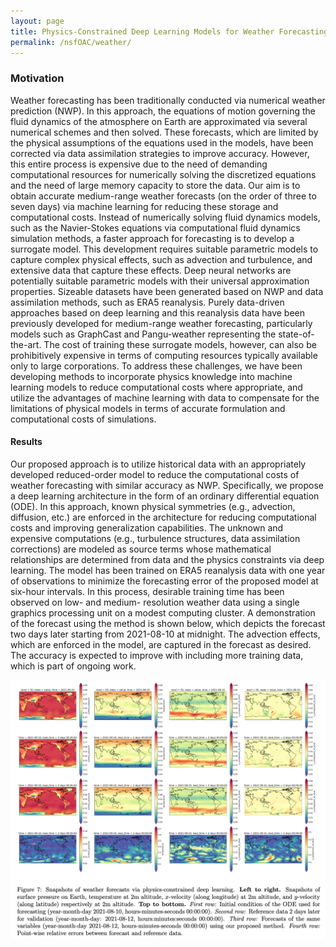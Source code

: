```yaml
---
layout: page
title: Physics-Constrained Deep Learning Models for Weather Forecasting
permalink: /nsfOAC/weather/
---
```

### Motivation

Weather forecasting has been traditionally conducted via numerical weather prediction (NWP). In this approach, the equations of motion governing the fluid dynamics of the atmosphere on Earth are approximated via several numerical schemes and then solved. These forecasts, which are limited by the physical assumptions of the equations used in the models, have been corrected via data assimilation strategies to improve accuracy. However, this entire process is expensive due to the need of demanding computational resources for numerically solving the discretized equations and the need of large memory capacity to store the data. Our aim is to obtain accurate medium-range weather forecasts (on the order of three to seven days) via machine learning for reducing these storage and computational costs. Instead of numerically solving fluid dynamics models, such as the Navier-Stokes equations via computational fluid dynamics simulation methods, a faster approach for forecasting is to develop a surrogate model. This development requires suitable parametric models to capture complex physical effects, such as advection and turbulence, and extensive data that capture these effects. Deep neural networks are potentially suitable parametric models with their universal approximation properties. Sizeable datasets have been generated based on NWP and data assimilation methods, such as ERA5 reanalysis. Purely data-driven approaches based on deep learning and this reanalysis data have been previously developed for medium-range weather forecasting, particularly models such as GraphCast and Pangu-weather representing the state-of-the-art. The cost of training these surrogate models, however, can also be prohibitively expensive in terms of computing resources typically available only to large corporations. To address these challenges, we have been developing methods to incorporate physics knowledge into machine learning models to reduce computational costs where appropriate, and utilize the advantages of machine learning with data to compensate for the limitations of physical models in terms of accurate formulation and computational costs of simulations.

#### Results

Our proposed approach is to utilize historical data with an appropriately developed reduced-order model to reduce the computational costs of weather forecasting with similar accuracy as NWP. Specifically, we propose a deep learning architecture in the form of an ordinary differential equation (ODE). In this approach, known physical symmetries (e.g., advection, diffusion, etc.) are enforced in the architecture for reducing computational costs and improving generalization capabilities. The unknown and expensive computations (e.g., turbulence structures, data assimilation corrections) are modeled as source terms whose mathematical relationships are determined from data and the physics constraints via deep learning. The model has been trained on ERA5 reanalysis data with one year of observations to minimize the forecasting error of the proposed model at six-hour intervals. In this process, desirable training time has been observed on low- and medium- resolution weather data using a single graphics processing unit on a modest computing cluster. A demonstration of the forecast using the method is shown below, which depicts the forecast two days later starting from 2021-08-10 at midnight. The advection effects, which are enforced in the model, are captured in the forecast as desired. The accuracy is expected to improve with including more training data, which is part of ongoing work.

![Fig1](/assets/figures/arjit/weather.png)